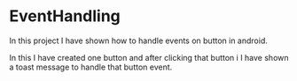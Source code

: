 # EventHandling

In this project I have shown how to handle events on button in android.

In this I have created one button and after clicking that button i I have shown a toast message to handle that button event.
